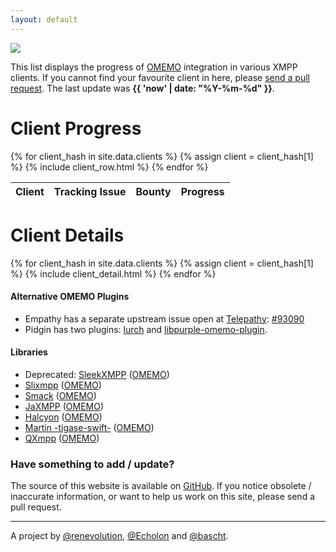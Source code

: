 ```yaml
---
layout: default
---
```

<a href="https://omemo.top"><img src="./assets/images/omemo_logo.png"
id="omemo_logo" class="nobordernonation" /></a>

This list displays the progress of [OMEMO](https://conversations.im/omemo/)
integration in various XMPP clients. If you cannot find your favourite
client in here, please [send a pull request](#have-something-to-add--update).
The last update was **{{ 'now' | date: "%Y-%m-%d" }}**.

# Client Progress

<table id="clients">
  <thead>
    <tr>
      <th data-sort-default><strong>Client</strong></th>
      <th>Tracking Issue</th>
      <th>Bounty</th>
      <th id="progressHeader">Progress</th>
    </tr>
  </thead>

{% for client_hash in site.data.clients %}
{% assign client = client_hash[1] %}
{% include client_row.html %}
{% endfor %}
</table>

# Client Details
{% for client_hash in site.data.clients %}
{% assign client = client_hash[1] %}
{% include client_detail.html %}
{% endfor %}

#### Alternative OMEMO Plugins

* Empathy has a separate upstream issue open at [Telepathy](https://telepathy.freedesktop.org/): [#93090](https://gitlab.freedesktop.org/telepathy/telepathy-gabble/-/issues/279)<br/>
* Pidgin has two plugins: [lurch](https://github.com/gkdr/lurch) and [libpurple-omemo-plugin](https://github.com/manchito/libpurple-omemo-plugin).

#### Libraries

* Deprecated: [SleekXMPP](https://github.com/fritzy/SleekXMPP) ([OMEMO](https://gitlab.com/ecartman/sleekxmpp-omemo-plugin))
* [Slixmpp](https://lab.louiz.org/poezio/slixmpp) ([OMEMO](https://lab.louiz.org/poezio/slixmpp-omemo))
* [Smack](https://github.com/igniterealtime/Smack) ([OMEMO](https://github.com/igniterealtime/Smack/tree/master/smack-omemo))
* [JaXMPP](https://github.com/tigase/jaxmpp) ([OMEMO](https://github.com/tigase/jaxmpp/tree/master/jaxmpp-omemo))
* [Halcyon](https://github.com/tigase/halcyon) ([OMEMO](https://github.com/tigase/jaxmpp/tree/master/jaxmpp-omemo))
* [Martin -tigase-swift-](https://github.com/tigase/tigase-swift) ([OMEMO](https://github.com/tigase/tigase-swift-omemo))
* [QXmpp](https://github.com/qxmpp-project/qxmpp) ([OMEMO](https://github.com/qxmpp-project/qxmpp/tree/master/src/omemo))

### Have something to add / update?

The source of this website is available on
[GitHub](https://github.com/bascht/omemo-top). If you notice obsolete
/ inaccurate information, or want to help us work on this site, please
send a pull request.

---

A project by [@renevolution](https://github.com/renevolution), [@Echolon](https://github.com/Echolon)
and [@bascht](https://github.com/bascht).

<script src="//cdnjs.cloudflare.com/ajax/libs/tablesort/5.0.0/tablesort.min.js"></script>
<script src="//cdnjs.cloudflare.com/ajax/libs/tablesort/5.0.0/src/sorts/tablesort.number.js"></script>
<script>
var table;
var tablesorter;
var sortCount = 0;
var nextSortHeader = document.getElementById('progressHeader');

document.addEventListener("DOMContentLoaded", function(event) {
  table = document.getElementById('clients');
    
  if (typeof(Tablesort) !== 'undefined') {
    tablesorter = new Tablesort(table);
  }
  
  /* Start initial sorting by "Status" */
  tablesorter.sortTable(nextSortHeader, !0);
  
  
});
</script>
